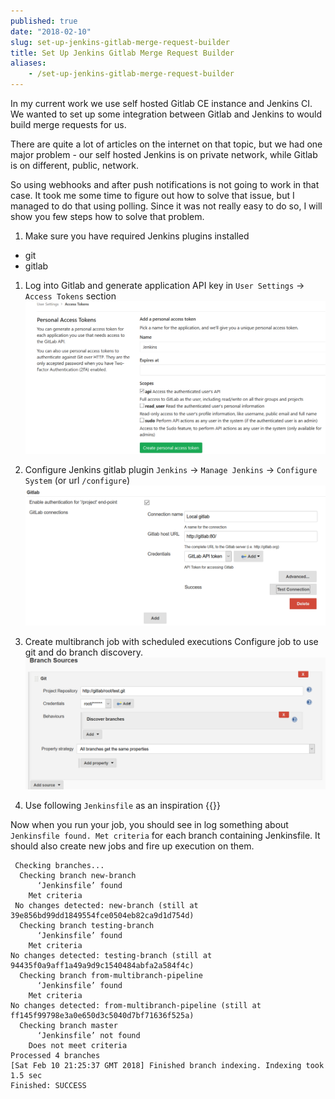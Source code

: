 ```yaml
---
published: true
date: "2018-02-10"
slug: set-up-jenkins-gitlab-merge-request-builder
title: Set Up Jenkins Gitlab Merge Request Builder
aliases:
    - /set-up-jenkins-gitlab-merge-request-builder
---
```


In my current work we use self hosted Gitlab CE instance and Jenkins CI. We wanted to set up some integration between Gitlab and Jenkins to would build merge requests for us.

There are quite a lot of articles on the internet on that topic, but we had one major problem - our self hosted Jenkins is on private network, while Gitlab is on different, public, network.

So using webhooks and after push notifications is not going to work in that case. It took me some time to figure out how to solve that issue, but I managed to do that using polling. Since it was not really easy to do so, I will show you few steps how to solve that problem.

1. Make sure you have required Jenkins plugins installed

- git
- gitlab

1. Log into Gitlab and generate application API key in `User Settings` -> `Access Tokens` section
![gitlab create access token](/images/gitlab-jenkins/gitlab-access-token.png)

1. Configure Jenkins gitlab plugin
`Jenkins` -> `Manage Jenkins` -> `Configure System` (or url `/configure`)
![Configure jenkins gitlab](/images/gitlab-jenkins/gitlab-config.png)

1. Create multibranch job with scheduled executions
Configure job to use git and do branch discovery.
![Jenkins git configuration](/images/gitlab-jenkins/jenkins-branch-sources.png)

1. Use following `Jenkinsfile` as an inspiration
{{<gist klinki b73b4e76be460eed381a535f4e03ca14>}}

Now when you run your job, you should see in log something about `Jenkinsfile found. Met criteria` for each branch containing Jenkinsfile. It should also create new jobs and fire up execution on them.

```text
 Checking branches...
  Checking branch new-branch
      ‘Jenkinsfile’ found
    Met criteria
 No changes detected: new-branch (still at 39e856bd99dd1849554fce0504eb82ca9d1d754d)
  Checking branch testing-branch
      ‘Jenkinsfile’ found
    Met criteria
No changes detected: testing-branch (still at 94435f0a9aff1a49a9d9c1540484abfa2a584f4c)
  Checking branch from-multibranch-pipeline
      ‘Jenkinsfile’ found
    Met criteria
No changes detected: from-multibranch-pipeline (still at ff145f99798e3a0e650d3c5040d7bf71636f525a)
  Checking branch master
      ‘Jenkinsfile’ not found
    Does not meet criteria
Processed 4 branches
[Sat Feb 10 21:25:37 GMT 2018] Finished branch indexing. Indexing took 1.5 sec
Finished: SUCCESS
```
